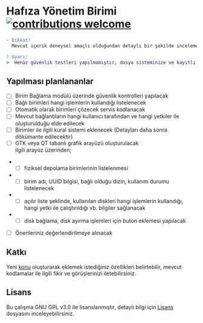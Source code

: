 # Hafıza Yönetim Birimi    [![contributions welcome](https://img.shields.io/badge/contributions-welcome-brightgreen.svg?style=flat)](https://github.com/dwyl/esta/issues)

```diff
- Dikkat!
  Mevcut içerik deneysel amaçlı olduğundan detaylı bir şekilde incelemeden kullanmayınız.

! Uyarı:
>  Henüz güvenlik testleri yapılmamıştır, dosya sisteminize ve kayıtlı bilgilerinize zarar verebilirsiniz.

```
## Yapılması planlananlar
-  [ ] Birim Bağlama modülü üzerinde güvenlik kontrolleri yapılacak 
-  [ ] Bağlı birimleri hangi işlemlerin kullandığı listelenecek
-  [ ] Otomatik olarak birimleri çözecek servis kodlanacak
-  [ ] Mevcut bağlantıların hangi kullanıcı tarafından ve hangi yetkiler ile oluşturulduğu elde edilecek
-  [ ] Birimler ile ilgili kural sistemi eklenecek (Detayları daha sonra dökümante edilecektir)
-  [ ] GTK veya QT tabanlı grafik arayüzü oluşturulacak  
ilgili arayüz üzerinden;
- * [ ] fiziksel depolama birimlerinin listelenmesi
- * [ ] birim adı, UUID bilgisi, bağlı olduğu dizin, kullanım durumu listelenecek
- * [ ] açılır liste şeklinde, kullanılan diskleri hangi işlemlerin kullandığı, hangi yetki ile çalıştırıldığı vb. bilgiler sağlanacak
- * [ ] disk bağlama, disk ayırma işlemleri için buton eklemesi yapılacak  
-  [ ] Önerileriniz değerlendirilmeye alınacak

## Katkı
Yeni [konu](https://github.com/mus19f1a/hyb/issues) oluşturarak eklemek istediğiniz özellikleri belirtebilir, mevcut kodlamalar ile ilgili fikir ve görüşlerinizi iletebilirsiniz.


## Lisans

Bu çalışma GNU GPL v3.0 ile lisanslanmıştır, detaylı bilgi için [Lisans](LICENSE) dosyasını inceleyebilirsiniz.
